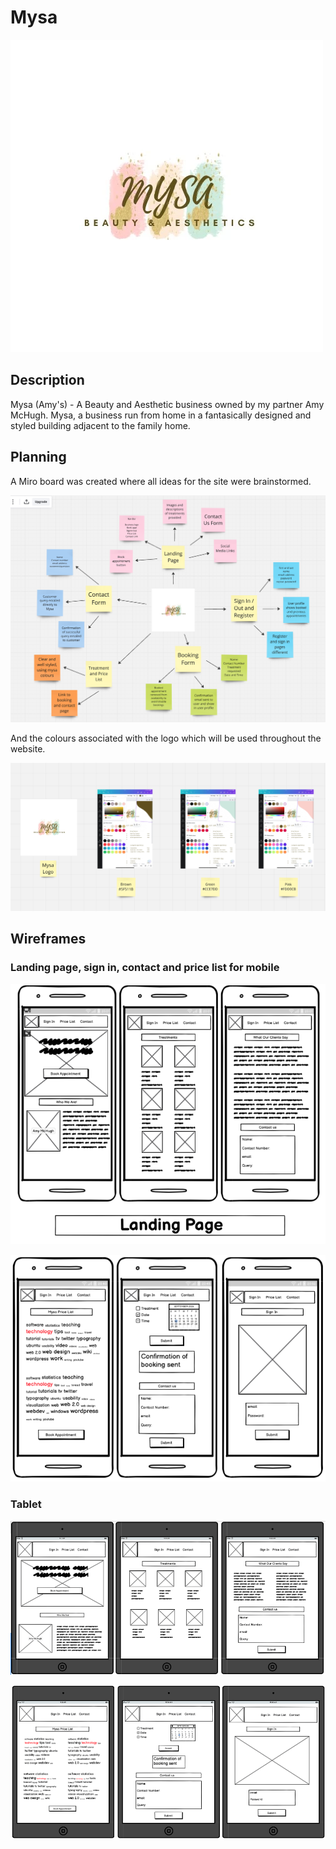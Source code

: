 # Mysa

![Logo](assets/images/mysa.logo.webp)

## Description

Mysa (Amy's) - A Beauty and Aesthetic business owned by my partner Amy McHugh. Mysa, a business run from home in a fantasically designed and styled building adjacent to the family home. 

## Planning

A Miro board was created where all ideas for the site were brainstormed. 

![Miro](assets/images/Miro-Board.webp)

And the colours associated with the logo which will be used throughout the website.

![Colours](assets/images/Design-Colours.webp)

## Wireframes

### Landing page, sign in, contact and price list for mobile

![Mobile](assets/images/Mobile1.webp)

![Mobile2](assets/images/Mobile2.webp)

### Tablet

![Tablet1](assets/images/Tablet1.png)

![Tablet2](assets/images/Tablet2.png)